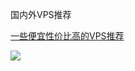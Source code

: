 国内外VPS推荐

[一些便宜性价比高的VPS推荐](https://doub.io/vps-tj/)

![](https://raw.githubusercontent.com/ckjbug/Hacking/master/VPS_VPN/%E5%9B%BD%E5%A4%96%E6%9C%8D%E5%8A%A1%E5%99%A8%E4%BB%B7%E6%A0%BC%E8%A1%A8.png)

